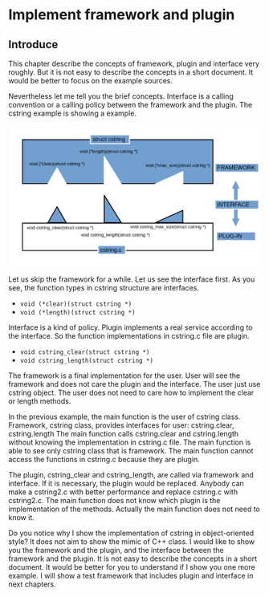 # Implement framework and plugin

## Introduce

This chapter describe the concepts of framework, plugin and interface very roughly.
But it is not easy to describe the concepts in a short document.
It would be better to focus on the example sources.

Nevertheless let me tell you the brief concepts.
Interface is a calling convention or a calling policy between the framework and the plugin.
The cstring example is showing a example.

![interface and plug-in of cstring](/interface.png)

Let us skip the framework for a while.
Let us see the interface first.
As you see, the function types in cstring structure are interfaces.
* ``void (*clear)(struct cstring *)``
* ``void (*length)(struct cstring *)``

Interface is a kind of policy.
Plugin implements a real service according to the interface.
So the function implementations in cstring.c file are plugin.
* ``void cstring_clear(struct cstring *)``
* ``void cstring_length(struct cstring *)``

The framework is a final implementation for the user.
User will see the framework and does not care the plugin and the interface.
The user just use cstring object.
The user does not need to care how to implement the clear or length methods.

In the previous example, the main function is the user of cstring class.
Framework, cstring class, provides interfaces for user: cstring.clear, cstring.length
The main function calls cstring.clear and cstring.length without knowing the implementation in cstring.c file.
The main function is able to see only cstring class that is framework.
The main function cannot access the functions in cstring.c because they are plugin.

The plugin, cstring_clear and cstring_length, are called via framework and interface.
If it is necessary, the plugin would be replaced.
Anybody can make a cstring2.c with better performance and replace cstring.c with cstring2.c.
The main function does not know which plugin is the implementation of the methods.
Actually the main function does not need to know it.

Do you notice why I show the implementation of cstring in object-oriented style?
It does not aim to show the mimic of C++ class.
I would like to show you the framework and the plugin, and the interface between the framework and the plugin.
It is not easy to describe the concepts in a short document.
It would be better for you to understand if I show you one more example.
I will show a test framework that includes plugin and interface in next chapters.
